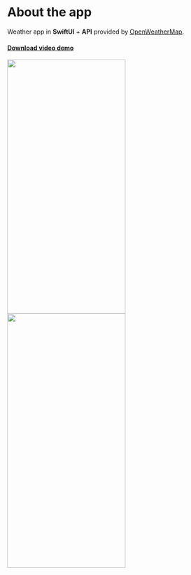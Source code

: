 <h1>About the app</h1>

Weather app in <b>SwiftUI</b> + <b>API</b> provided by <a href="https://openweathermap.org" target="_blank">OpenWeatherMap</a>. 

<h4><a href="https://user-images.githubusercontent.com/6122888/185783570-99df2d1a-be6a-4012-adb6-56b7ef6ab805.mov" target="_blank">Download video demo</a><br></h4>

<p float="center">
<img src="https://user-images.githubusercontent.com/6122888/185792740-fd65d1b2-cd41-419e-ba5a-5b6c4ffc844a.png" width="270" height="580">
<img src="https://user-images.githubusercontent.com/6122888/185792743-eb421685-8678-47f5-b0ca-a59b55cb024e.png" width="270" height="580">
</p>
